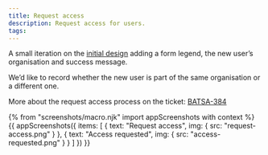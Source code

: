```yaml
---
title: Request access
description: Request access for users.
tags:
---
```


A small iteration on the [initial design](/publish-teacher-training-courses/check-ucas-data#request-access) adding a form legend, the new user’s organisation and success message.

We’d like to record whether the new user is part of the same organisation or a different one.

More about the request access process on the ticket: [BATSA-384](https://dfedigital.atlassian.net/browse/BATSA-384)

{% from "screenshots/macro.njk" import appScreenshots with context %}
{{ appScreenshots({
  items: [
    {
      text: "Request access",
      img: { src: "request-access.png" }
    },
    {
      text: "Access requested",
      img: { src: "access-requested.png" }
    }
  ]
}) }}
